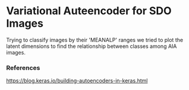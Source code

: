 # Variational Auteencoder for SDO Images
 Trying to classify images by their 'MEANALP' ranges we tried to plot the latent dimensions to find the relationship between classes among AIA images. 
 
 ### References
 https://blog.keras.io/building-autoencoders-in-keras.html
 
 

